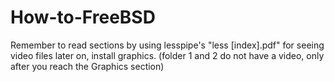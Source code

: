 # How-to-FreeBSD


Remember to read sections by using lesspipe's "less [index].pdf"
for seeing video files later on, install graphics. (folder 1 and 2 do not have a video, only after you reach the Graphics section)


